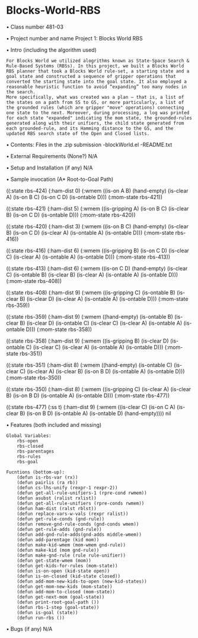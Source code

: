 # Blocks-World-RBS

• Class number
	481-03

• Project number and name
	Project 1: Blocks World RBS

• Intro (including the algorithm used)

	For Blocks World we utilized alogrithms known as State-Space Search & Rule-Based Systems (RBSs). In this project, we built a Blocks World RBS planner that took a Blocks World rule-set, a starting state and a goal state and constructed a sequence of gripper operations that converted the starting state into the goal state. It also employed a reasonable heuristic function to avoid “expanding” too many nodes in the search.
	More specifically, what was created was a plan – that is, a list of the states on a path from SS to GS, or more particularly, a list of the grounded rules (which are gripper "move" operations) connecting one state to the next. Moreover, during processing, a log was printed for each state "expanded" indicating the mom state, the grounded-rules generated along with their unifiers, the child state generated from each grounded-rule, and its Hamming distance to the GS, and the updated RBS search state of the Open and Closed lists.


• Contents: Files in the .zip submission
	-blockWorld.el
	-README.txt

• External Requirements (None?)
	N/A

• Setup and Installation (if any)
	N/A

• Sample invocation (A* Root-to-Goal Path)

((:state rbs-424) (:ham-dist 0) (:wmem ((is-on A B) (hand-empty) (is-clear A) (is-on B C) (is-on C D) (is-ontable D))) (:mom-state rbs-421))

((:state rbs-421) (:ham-dist 5) (:wmem ((is-gripping A) (is-on B C) (is-clear B) (is-on C D) (is-ontable D))) (:mom-state rbs-420))

((:state rbs-420) (:ham-dist 3) (:wmem ((is-on B C) (hand-empty) (is-clear B) (is-on C D) (is-clear A) (is-ontable A) (is-ontable D))) (:mom-state rbs-416))

((:state rbs-416) (:ham-dist 6) (:wmem ((is-gripping B) (is-on C D) (is-clear C) (is-clear A) (is-ontable A) (is-ontable D))) (:mom-state rbs-413))

((:state rbs-413) (:ham-dist 6) (:wmem ((is-on C D) (hand-empty) (is-clear C) (is-ontable B) (is-clear B) (is-clear A) (is-ontable A) (is-ontable D))) (:mom-state rbs-408))

((:state rbs-408) (:ham-dist 9) (:wmem ((is-gripping C) (is-ontable B) (is-clear B) (is-clear D) (is-clear A) (is-ontable A) (is-ontable D))) (:mom-state rbs-359))

((:state rbs-359) (:ham-dist 9) (:wmem ((hand-empty) (is-ontable B) (is-clear B) (is-clear D) (is-ontable C) (is-clear C) (is-clear A) (is-ontable A) (is-ontable D))) (:mom-state rbs-358))

((:state rbs-358) (:ham-dist 9) (:wmem ((is-gripping B) (is-clear D) (is-ontable C) (is-clear C) (is-clear A) (is-ontable A) (is-ontable D))) (:mom-state rbs-351))

((:state rbs-351) (:ham-dist 8) (:wmem ((hand-empty) (is-ontable C) (is-clear C) (is-clear A) (is-clear B) (is-on B D) (is-ontable A) (is-ontable D))) (:mom-state rbs-350))

((:state rbs-350) (:ham-dist 8) (:wmem ((is-gripping C) (is-clear A) (is-clear B) (is-on B D) (is-ontable A) (is-ontable D))) (:mom-state rbs-477))

((:state rbs-477) (:ss t) (:ham-dist 9) (:wmem ((is-clear C) (is-on C A) (is-clear B) (is-on B D) (is-ontable A) (is-ontable D) (hand-empty))))
nil

• Features (both included and missing)

	Global Variables:
		rbs-open
		rbs-closed
		rbs-parentages
		rbs-rules
		rbs-goal

	Fucntions (bottom-up):
		(defun is-rbs-var (rx))
		(defun pairlis (ra rb))
		(defun cs-lhs-unify (rexpr-1 rexpr-2))
		(defun get-all-rule-unifiers-1 (rpre-cond rwmem))
		(defun asubst (ralist rxlist))
		(defun get-all-rule-unifiers (rpre-conds rwmem))
		(defun ham-dist (ralst rblst))
		(defun replace-vars-w-vals (rexpr ralist))
		(defun get-rule-conds (gnd-rule))
		(defun remove-gnd-rule-conds (gnd-conds wmem))
		(defun get-rule-adds (gnd-rule))
		(defun add-gnd-rule-adds(gnd-adds middle-wmem))
		(defun add-parentage (kid mom))
		(defun make-kid-wmem (mom-wmem gnd-rule))
		(defun make-kid (mom gnd-rule))
		(defun make-gnd-rule (rule rule-unifier))
		(defun get-state-wmem (mom))
		(defun get-kids-for-rules (mom-state))
		(defun is-on-open (kid-state open))
		(defun is-on-closed (kid-state closed))
		(defun add-mom-new-kids-to-open (new-kid-states))
		(defun get-mom-new-kids (mom-state))
		(defun add-mom-to-closed (mom-state))
		(defun get-next-mom (goal-state))
		(defun print-root-goal-path ())
		(defun rbs-1-step (goal-state))
		(defun is-goal (state))
		(defun run-rbs ())		

• Bugs (if any)
	N/A
